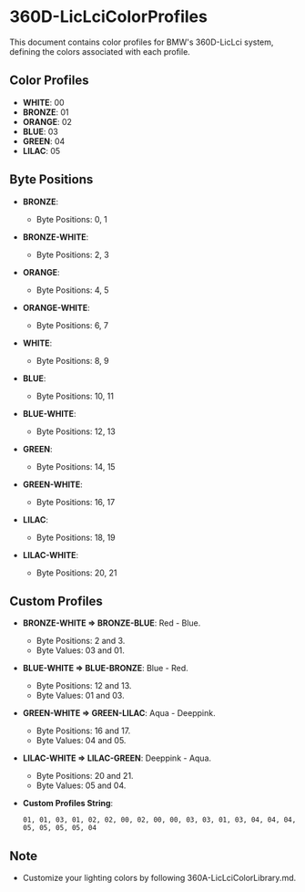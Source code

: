 # 360D-LicLciColorProfiles

This document contains color profiles for BMW's 360D-LicLci system, defining the colors associated with each profile.

## Color Profiles
- **WHITE**: 00
- **BRONZE**: 01
- **ORANGE**: 02
- **BLUE**: 03
- **GREEN**: 04
- **LILAC**: 05

## Byte Positions
- **BRONZE**:
  - Byte Positions: 0, 1

- **BRONZE-WHITE**:
  - Byte Positions: 2, 3

- **ORANGE**:
  - Byte Positions: 4, 5

- **ORANGE-WHITE**:
  - Byte Positions: 6, 7

- **WHITE**:
  - Byte Positions: 8, 9

- **BLUE**:
  - Byte Positions: 10, 11

- **BLUE-WHITE**:
  - Byte Positions: 12, 13

- **GREEN**:
  - Byte Positions: 14, 15

- **GREEN-WHITE**:
  - Byte Positions: 16, 17

- **LILAC**:
  - Byte Positions: 18, 19

- **LILAC-WHITE**:
  - Byte Positions: 20, 21

## Custom Profiles
- **BRONZE-WHITE => BRONZE-BLUE**: Red - Blue.
  - Byte Positions: 2 and 3.
  - Byte Values: 03 and 01.

- **BLUE-WHITE => BLUE-BRONZE**: Blue - Red.
  - Byte Positions: 12 and 13.
  - Byte Values: 01 and 03.

- **GREEN-WHITE => GREEN-LILAC**: Aqua - Deeppink.
  - Byte Positions: 16 and 17.
  - Byte Values: 04 and 05.

- **LILAC-WHITE => LILAC-GREEN**: Deeppink - Aqua.
  - Byte Positions: 20 and 21.
  - Byte Values: 05 and 04.

- **Custom Profiles String**:
  ```
  01, 01, 03, 01, 02, 02, 00, 02, 00, 00, 03, 03, 01, 03, 04, 04, 04, 05, 05, 05, 05, 04
  ```

## Note
  - Customize your lighting colors by following 360A-LicLciColorLibrary.md.

